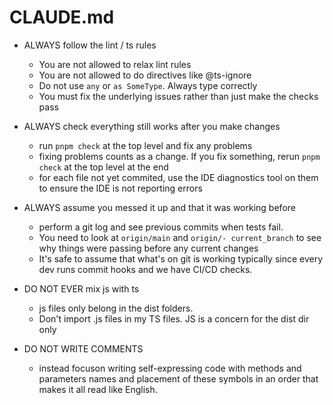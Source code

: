 # CLAUDE.md

- ALWAYS follow the lint / ts rules
  - You are not allowed to relax lint rules
  - You are not allowed to do directives like @ts-ignore
  - Do not use `any` or `as SomeType`. Always type correctly
  - You must fix the underlying issues rather than just make the checks pass

- ALWAYS check everything still works after you make changes
  - run `pnpm check` at the top level and fix any problems
  - fixing problems counts as a change. If you fix something, rerun `pnpm check` at the top level at the end
  - for each file not yet commited, use the IDE diagnostics tool on them to ensure the IDE is not reporting errors

- ALWAYS assume you messed it up and that it was working before
  - perform a git log and see previous commits when tests fail.
  - You need to look at `origin/main` and `origin/- current_branch` to see why things were passing before any current changes
  - It's safe to assume that what's on git is working typically since every dev runs commit hooks and we have CI/CD checks.

- DO NOT EVER mix js with ts
  - js files only belong in the dist folders.
  - Don't import .js files in my TS files. JS is a concern for the dist dir only

- DO NOT WRITE COMMENTS
  - instead focuson writing self-expressing code with methods and parameters names and placement of these symbols in an order that makes it all read like English.
